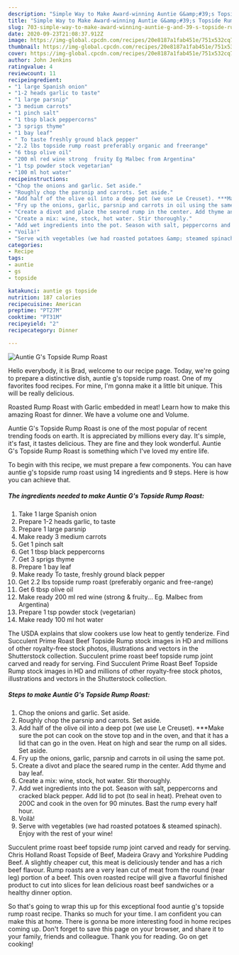 ```yaml
---
description: "Simple Way to Make Award-winning Auntie G&amp;#39;s Topside Rump Roast"
title: "Simple Way to Make Award-winning Auntie G&amp;#39;s Topside Rump Roast"
slug: 703-simple-way-to-make-award-winning-auntie-g-and-39-s-topside-rump-roast
date: 2020-09-23T21:08:37.912Z
image: https://img-global.cpcdn.com/recipes/20e8187a1fab451e/751x532cq70/auntie-gs-topside-rump-roast-recipe-main-photo.jpg
thumbnail: https://img-global.cpcdn.com/recipes/20e8187a1fab451e/751x532cq70/auntie-gs-topside-rump-roast-recipe-main-photo.jpg
cover: https://img-global.cpcdn.com/recipes/20e8187a1fab451e/751x532cq70/auntie-gs-topside-rump-roast-recipe-main-photo.jpg
author: John Jenkins
ratingvalue: 4
reviewcount: 11
recipeingredient:
- "1 large Spanish onion"
- "1-2 heads garlic to taste"
- "1 large parsnip"
- "3 medium carrots"
- "1 pinch salt"
- "1 tbsp black peppercorns"
- "3 sprigs thyme"
- "1 bay leaf"
- " To taste freshly ground black pepper"
- "2.2 lbs topside rump roast preferably organic and freerange"
- "6 tbsp olive oil"
- "200 ml red wine strong  fruity Eg Malbec from Argentina"
- "1 tsp powder stock vegetarian"
- "100 ml hot water"
recipeinstructions:
- "Chop the onions and garlic. Set aside."
- "Roughly chop the parsnip and carrots. Set aside."
- "Add half of the olive oil into a deep pot (we use Le Creuset). ***Make sure the pot can cook on the stove top and in the oven, and that it has a lid that can go in the oven. Heat on high and sear the rump on all sides. Set aside."
- "Fry up the onions, garlic, parsnip and carrots in oil using the same pot."
- "Create a divot and place the seared rump in the center. Add thyme and bay leaf."
- "Create a mix: wine, stock, hot water. Stir thoroughly."
- "Add wet ingredients into the pot. Season with salt, peppercorns and cracked black pepper. Add lid to pot (to seal in heat). Preheat oven to 200C and cook in the oven for 90 minutes. Bast the rump every half hour."
- "Voilà!"
- "Serve with vegetables (we had roasted potatoes &amp; steamed spinach). Enjoy with the rest of your wine!"
categories:
- Recipe
tags:
- auntie
- gs
- topside

katakunci: auntie gs topside 
nutrition: 187 calories
recipecuisine: American
preptime: "PT27M"
cooktime: "PT31M"
recipeyield: "2"
recipecategory: Dinner

---
```



![Auntie G&#39;s Topside Rump Roast](https://img-global.cpcdn.com/recipes/20e8187a1fab451e/751x532cq70/auntie-gs-topside-rump-roast-recipe-main-photo.jpg)

Hello everybody, it is Brad, welcome to our recipe page. Today, we're going to prepare a distinctive dish, auntie g&#39;s topside rump roast. One of my favorites food recipes. For mine, I'm gonna make it a little bit unique. This will be really delicious.

Roasted Rump Roast with Garlic embedded in meat! Learn how to make this amazing Roast for dinner. We have a volume one and Volume.

Auntie G&#39;s Topside Rump Roast is one of the most popular of recent trending foods on earth. It is appreciated by millions every day. It's simple, it's fast, it tastes delicious. They are fine and they look wonderful. Auntie G&#39;s Topside Rump Roast is something which I've loved my entire life.


To begin with this recipe, we must prepare a few components. You can have auntie g&#39;s topside rump roast using 14 ingredients and 9 steps. Here is how you can achieve that.

<!--inarticleads1-->

##### The ingredients needed to make Auntie G&#39;s Topside Rump Roast:

1. Take 1 large Spanish onion
1. Prepare 1-2 heads garlic, to taste
1. Prepare 1 large parsnip
1. Make ready 3 medium carrots
1. Get 1 pinch salt
1. Get 1 tbsp black peppercorns
1. Get 3 sprigs thyme
1. Prepare 1 bay leaf
1. Make ready  To taste, freshly ground black pepper
1. Get 2.2 lbs topside rump roast (preferably organic and free-range)
1. Get 6 tbsp olive oil
1. Make ready 200 ml red wine (strong &amp; fruity... Eg. Malbec from Argentina)
1. Prepare 1 tsp powder stock (vegetarian)
1. Make ready 100 ml hot water


The USDA explains that slow cookers use low heat to gently tenderize. Find Succulent Prime Roast Beef Topside Rump stock images in HD and millions of other royalty-free stock photos, illustrations and vectors in the Shutterstock collection. Succulent prime roast beef topside rump joint carved and ready for serving. Find Succulent Prime Roast Beef Topside Rump stock images in HD and millions of other royalty-free stock photos, illustrations and vectors in the Shutterstock collection. 

<!--inarticleads2-->

##### Steps to make Auntie G&#39;s Topside Rump Roast:

1. Chop the onions and garlic. Set aside.
1. Roughly chop the parsnip and carrots. Set aside.
1. Add half of the olive oil into a deep pot (we use Le Creuset). ***Make sure the pot can cook on the stove top and in the oven, and that it has a lid that can go in the oven. Heat on high and sear the rump on all sides. Set aside.
1. Fry up the onions, garlic, parsnip and carrots in oil using the same pot.
1. Create a divot and place the seared rump in the center. Add thyme and bay leaf.
1. Create a mix: wine, stock, hot water. Stir thoroughly.
1. Add wet ingredients into the pot. Season with salt, peppercorns and cracked black pepper. Add lid to pot (to seal in heat). Preheat oven to 200C and cook in the oven for 90 minutes. Bast the rump every half hour.
1. Voilà!
1. Serve with vegetables (we had roasted potatoes &amp; steamed spinach). Enjoy with the rest of your wine!


Succulent prime roast beef topside rump joint carved and ready for serving. Chris Holland Roast Topside of Beef, Madeira Gravy and Yorkshire Pudding Beef. A slightly cheaper cut, this meat is deliciously tender and has a rich beef flavour. Rump roasts are a very lean cut of meat from the round (rear leg) portion of a beef. This oven roasted recipe will give a flavorful finished product to cut into slices for lean delicious roast beef sandwiches or a healthy dinner option. 

So that's going to wrap this up for this exceptional food auntie g&#39;s topside rump roast recipe. Thanks so much for your time. I am confident you can make this at home. There is gonna be more interesting food in home recipes coming up. Don't forget to save this page on your browser, and share it to your family, friends and colleague. Thank you for reading. Go on get cooking!
